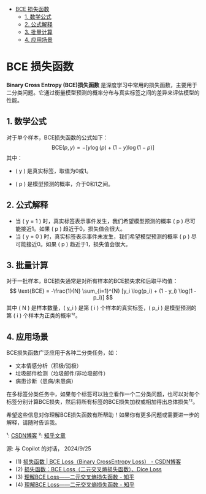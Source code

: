 - [BCE 损失函数](#bce-损失函数)
  - [1. 数学公式](#1-数学公式)
  - [2. 公式解释](#2-公式解释)
  - [3. 批量计算](#3-批量计算)
  - [4. 应用场景](#4-应用场景)


# BCE 损失函数

**Binary Cross Entropy (BCE)损失函数** 是深度学习中常用的损失函数，主要用于二分类问题。它通过衡量模型预测的概率分布与真实标签之间的差异来评估模型的性能。

## 1. 数学公式

对于单个样本，BCE损失函数的公式如下：
$$
\text{BCE}(p, y) = -[y \log(p) + (1 - y) \log(1 - p)]
$$
其中：

- \( y \) 是真实标签，取值为0或1。

- \( p \) 是模型预测的概率，介于0和1之间。

## 2. 公式解释

- 当 \( y = 1 \) 时，真实标签表示事件发生，我们希望模型预测的概率 \( p \) 尽可能接近1。如果 \( p \) 趋近于0，损失值会很大。
- 当 \( y = 0 \) 时，真实标签表示事件未发生，我们希望模型预测的概率 \( p \) 尽可能接近0。如果 \( p \) 趋近于1，损失值会很大。

## 3. 批量计算

对于一批样本，BCE损失通常是对所有样本的BCE损失求和后取平均值：
$$
\text{BCE} = -\frac{1}{N} \sum_{i=1}^{N} [y_i \log(p_i) + (1 - y_i) \log(1 - p_i)]
$$
其中 \( N \) 是样本数量，\( y_i \) 是第 \( i \) 个样本的真实标签，\( p_i \) 是模型预测的第 \( i \) 个样本为正类的概率¹²。

## 4. 应用场景

BCE损失函数广泛应用于各种二分类任务，如：
- 文本情感分析（积极/消极）
- 垃圾邮件检测（垃圾邮件/非垃圾邮件）
- 病患诊断（患病/未患病）

在多标签分类任务中，如果每个标签可以独立看作一个二分类问题，也可以对每个标签分别计算BCE损失，然后将所有标签的BCE损失加权或相加得出总体损失¹²。

希望这些信息对你理解BCE损失函数有所帮助！如果你有更多问题或需要进一步的解释，请随时告诉我。

¹: [CSDN博客](https://blog.csdn.net/Just_do_myself/article/details/123393900)
²: [知乎文章](https://zhuanlan.zhihu.com/p/666203859)

源: 与 Copilot 的对话， 2024/9/25
- (1) [损失函数 | BCE Loss（Binary CrossEntropy Loss） - CSDN博客](https://blog.csdn.net/Just_do_myself/article/details/123393900)
- (2) [损失函数：BCE Loss（二元交叉熵损失函数）、Dice Loss](https://blog.csdn.net/FriendshipTang/article/details/137601972)
- (3) [理解BCE Loss——二元交叉熵损失函数 - 知乎](https://bing.com/search?q=Binary+Cross+Entropy+%28BCE%29%e6%8d%9f%e5%a4%b1%e5%87%bd%e6%95%b0)
- (4) [理解BCE Loss——二元交叉熵损失函数 - 知乎](https://zhuanlan.zhihu.com/p/666203859)


